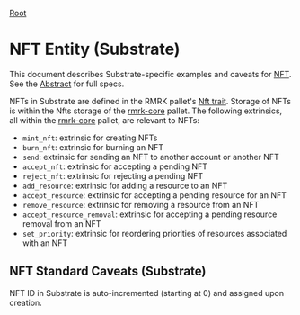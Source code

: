[Root](../)

# NFT Entity (Substrate)

This document describes Substrate-specific examples and caveats for [NFT](../../abstract/entities/nft.md).  See the [Abstract](../../abstract/entities/nft.md) for full specs.

NFTs in Substrate are defined in the RMRK pallet's [Nft trait](https://github.com/rmrk-team/rmrk-substrate/blob/main/traits/src/nft.rs).  Storage of NFTs is within the Nfts storage of the [rmrk-core](https://github.com/rmrk-team/rmrk-substrate/blob/main/pallets/rmrk-core/src/lib.rs) pallet. The following extrinsics, all within the [rmrk-core](https://github.com/rmrk-team/rmrk-substrate/blob/main/pallets/rmrk-core/src/lib.rs) pallet, are relevant to NFTs:
- `mint_nft`: extrinsic for creating NFTs
- `burn_nft`: extrinsic for burning an NFT
- `send`: extrinsic for sending an NFT to another account or another NFT
- `accept_nft`: extrinsic for accepting a pending NFT
- `reject_nft`: extrinsic for rejecting a pending NFT
- `add_resource`: extrinsic for adding a resource to an NFT
- `accept_resource`: extrinsic for accepting a pending resource for an NFT
- `remove_resource`: extrinsic for removing a resource from an NFT
- `accept_resource_removal`: extrinsic for accepting a pending resource removal from an NFT
- `set_priority`: extrinsic for reordering priorities of resources associated with an NFT


## NFT Standard Caveats (Substrate)
NFT ID in Substrate is auto-incremented (starting at 0) and assigned upon creation.
